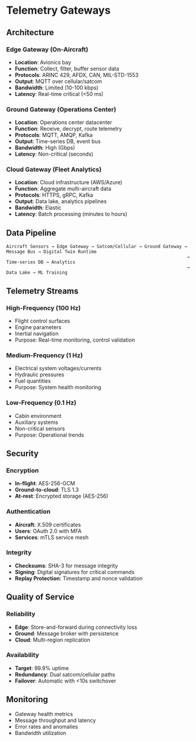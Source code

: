 # Telemetry Gateways

## Architecture

### Edge Gateway (On-Aircraft)
- **Location**: Avionics bay
- **Function**: Collect, filter, buffer sensor data
- **Protocols**: ARINC 429, AFDX, CAN, MIL-STD-1553
- **Output**: MQTT over cellular/satcom
- **Bandwidth**: Limited (10-100 kbps)
- **Latency**: Real-time critical (<50 ms)

### Ground Gateway (Operations Center)
- **Location**: Operations center datacenter
- **Function**: Receive, decrypt, route telemetry
- **Protocols**: MQTT, AMQP, Kafka
- **Output**: Time-series DB, event bus
- **Bandwidth**: High (Gbps)
- **Latency**: Non-critical (seconds)

### Cloud Gateway (Fleet Analytics)
- **Location**: Cloud infrastructure (AWS/Azure)
- **Function**: Aggregate multi-aircraft data
- **Protocols**: HTTPS, gRPC, Kafka
- **Output**: Data lake, analytics pipelines
- **Bandwidth**: Elastic
- **Latency**: Batch processing (minutes to hours)

## Data Pipeline

```
Aircraft Sensors → Edge Gateway → Satcom/Cellular → Ground Gateway → Message Bus → Digital Twin Runtime
                                                                    → Time-series DB → Analytics
                                                                    → Data Lake → ML Training
```

## Telemetry Streams

### High-Frequency (100 Hz)
- Flight control surfaces
- Engine parameters
- Inertial navigation
- Purpose: Real-time monitoring, control validation

### Medium-Frequency (1 Hz)
- Electrical system voltages/currents
- Hydraulic pressures
- Fuel quantities
- Purpose: System health monitoring

### Low-Frequency (0.1 Hz)
- Cabin environment
- Auxiliary systems
- Non-critical sensors
- Purpose: Operational trends

## Security

### Encryption
- **In-flight**: AES-256-GCM
- **Ground-to-cloud**: TLS 1.3
- **At-rest**: Encrypted storage (AES-256)

### Authentication
- **Aircraft**: X.509 certificates
- **Users**: OAuth 2.0 with MFA
- **Services**: mTLS service mesh

### Integrity
- **Checksums**: SHA-3 for message integrity
- **Signing**: Digital signatures for critical commands
- **Replay Protection**: Timestamp and nonce validation

## Quality of Service

### Reliability
- **Edge**: Store-and-forward during connectivity loss
- **Ground**: Message broker with persistence
- **Cloud**: Multi-region replication

### Availability
- **Target**: 99.9% uptime
- **Redundancy**: Dual satcom/cellular paths
- **Failover**: Automatic with <10s switchover

## Monitoring
- Gateway health metrics
- Message throughput and latency
- Error rates and anomalies
- Bandwidth utilization
